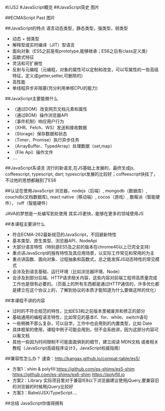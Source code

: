 

#//JS2
#JavaScript概览
##JavaScript简史
图片

##ECMAScript Past
图片

##JavaScript的特点
语言动态类型，静态类型，强类型，弱类型
- 动态 + 弱类型
- 解释型或实时编译（JIT）型语言
- 面向对象（ES5之前是有prototype,能够继承；ES6之后有class定义类）
- 函数式特征
- 灵活和可扩展性
- 反射与元编程（元编程，对象的属性可以定制和改变，可以写属性的一些高级特征，定义成getter,setter,可删除的）
- 高性能
- 单线程异步非阻塞(充分利用单核CPU的能力)

##JavaScript主要能做什么
- （通过DOM）改变网页文档元素和属性
- （通过BOM）操作浏览器API
- （事件机制）响应用户行为
- （XHR、Fetch、WS）发送和接收数据
- （Storage）保存数据和状态
- （Timer、Promise）执行异步任务
- （ArrayBuffer、TypedArray）处理数据（set,map）
- （File Api）操作文件
- ....

##JavaScript系语言
流行的新语言,在JS基础上发展的，最终生成js, coffeescript, typescript, dart; typescript发展的比较好；coffeescript快挂了，不过他的思想都融到了ES6

##认证在使用JavaScript
浏览器，nodejs（后端）, mongodb（数据库）, couchdb(文档数据库), react native（移动端）, cocos（游戏）, 数莓派（智能硬件）， ruff（智能硬件）

JAVA的梦想是一处编写到处使用
其实JS更快，能够在更多的领域使用JS

##本课程主要讲什么
- 符合ECMA-262最新规范的JavaScript，不回避新特性
- 基本类型、原生类型、浏览器API、NodeApi
- 大部分语言特性（特别是ES5及之前的版本在chrome40以上已完全支持）
- 重点讲JavaScript的独有特性及其应用场景，以实际工作常见和常用的为主
- 重点讲函数、面向对象、过程抽象和函数式，总之能发挥JS动态特性的常见模式
- 会涉及到语言基础、运行环境（比如浏览器环境、Node）
- 会涉及到部分后端、HTTP请求相关内容，这些内容对前端工程师高质量完成工作也是很有必要的。（页面上的所有东西都是通过HTTP通信的，许多优化都是建立在这个协议上的，了解到协议的本质才能知道为什么要做这样的优化）

##本课程不讲的内容
- 过时的不符合规范的特性，比如ES3和之前版本里被废弃和修正的部分
- 基础通用的编程语言特性，比如常见的基本if、for、while、switch语句
- 一些稍微不那么复杂，可以自学，工作中也会用到的内置类型，比如 Date
- 具体框架的使用，课程中例子可能会用到，但不会系统讲，因为这部分内容可以看文档
- 其他一些因为时间限制不可能面面俱到的细节，建立阅读 MDN文档 或者相关教程（JavaScript高级程序设计3，JavaScript权威指南）

##兼容性怎么办？
速查：http://kangax.github.io/compat-table/es5/
- 方案1：shim & polyfill
  https://github.com/es-shims/es5-shim
  https://github.com/es-shims/es6-shim
  https://polyfill.io
- 方案2：Library
  实际项目里对于兼容IE8以下浏览器建议使用jQuery,要兼容旧的浏览器的时候用jQuery比较好
- 方案3：Babel/JSX/TypeScript....

##总结
JavaScript你值得拥有
